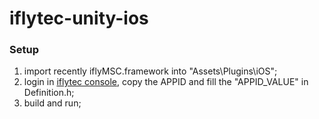 # iflytec-unity-ios

### Setup
1. import recently iflyMSC.framework into "Assets\Plugins\iOS";
2. login in [iflytec console](https://www.xfyun.cn/), copy the APPID and fill the "APPID_VALUE" in Definition.h;
3. build and run;
